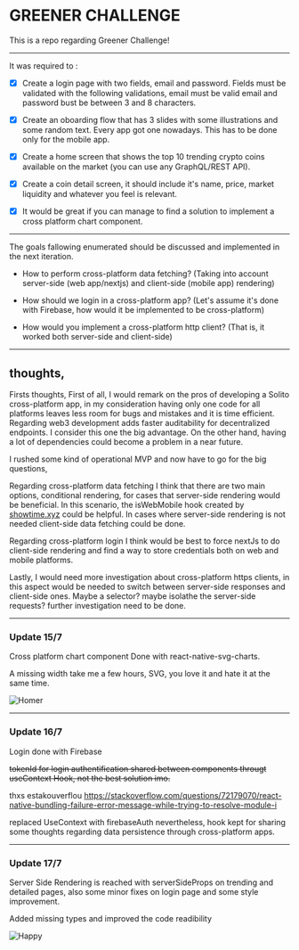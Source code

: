 # GREENER CHALLENGE

This is a repo regarding Greener Challenge!

---

It was required to :

- [x] Create a login page with two fields, email and password. Fields must be validated with the following validations, email must be valid email and password bust be between 3 and 8 characters.

- [x] Create an oboarding flow that has 3 slides with some illustrations and some random text. Every app got one nowadays. This has to be done only for the mobile app.
- [x] Create a home screen that shows the top 10 trending crypto coins available on the market (you can use any GraphQL/REST API).

- [x] Create a coin detail screen, it should include it's name, price, market liquidity and whatever you feel is relevant.

- [x] It would be great if you can manage to find a solution to implement a cross platform chart component.

---

The goals fallowing enumerated should be discussed and implemented in the next iteration.

- How to perform cross-platform data fetching? (Taking into account server-side (web app/nextjs) and client-side (mobile app) rendering)

- How should we login in a cross-platform app? (Let's assume it's done with Firebase, how would it be implemented to be cross-platform)

- How would you implement a cross-platform http client? (That is, it worked both server-side and client-side)

---

## thoughts,

Firsts thoughts,
First of all, I would remark on the pros of developing a Solito cross-platform app, in my consideration having only one code for all platforms leaves less room for bugs and mistakes and it is time efficient.
Regarding web3 development adds faster auditability for decentralized endpoints. I consider this one the big advantage.
On the other hand, having a lot of dependencies could become a problem in a near future.

I rushed some kind of operational MVP and now have to go for the big questions,

Regarding cross-platform data fetching I think that there are two main options, conditional rendering, for cases that server-side rendering would be beneficial. In this scenario, the isWebMobile hook created by [showtime.xyz](https://github.com/showtime-xyz/showtime-frontend/blob/staging/packages/app/hooks/use-is-mobile-web.ts) could be helpful. In cases where server-side rendering is not needed client-side data fetching could be done.

Regarding cross-platform login I think would be best to force nextJs to do client-side rendering and find a way to store credentials both on web and mobile platforms.

Lastly, I would need more investigation about cross-platform https clients, in this aspect would be needed to switch between server-side responses and client-side ones. Maybe a selector? maybe isolathe the server-side requests? further investigation need to be done.

---

### Update 15/7

Cross platform chart component Done with react-native-svg-charts.

A missing width take me a few hours, SVG, you love it and hate it at the same time.

![Homer](https://media.giphy.com/media/BBkKEBJkmFbTG/giphy.gif)

---

### Update 16/7

Login done with Firebase

~~tokenId for login authentification shared between components througt useContext Hook, not the best solution imo.~~

thxs estakouverflou https://stackoverflow.com/questions/72179070/react-native-bundling-failure-error-message-while-trying-to-resolve-module-i

replaced UseContext with firebaseAuth
nevertheless, hook kept​ for sharing some thoughts regarding data persistence through cross-platform apps.

---

### Update 17/7

Server Side Rendering is reached with serverSideProps on trending and detailed pages, also some minor fixes on login page and some style improvement.

Added missing types and improved the code readibility

![Happy](https://media.giphy.com/media/IwAZ6dvvvaTtdI8SD5/giphy-downsized.gif)
